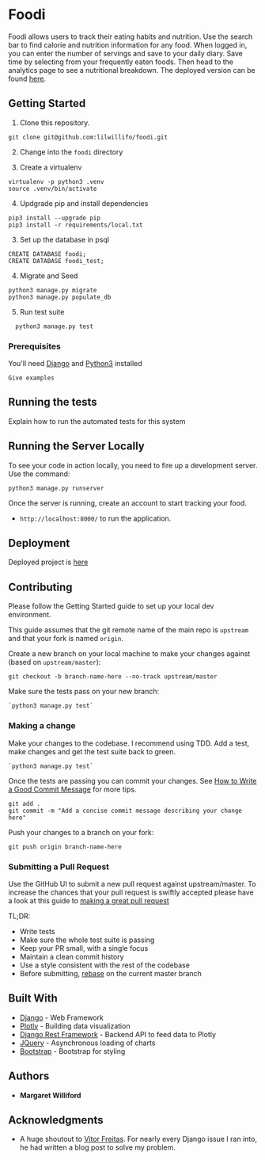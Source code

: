 # Foodi

Foodi allows users to track their eating habits and nutrition. Use the search bar to find calorie and nutrition information for any food. When logged in, you can enter the number of servings and save to your daily diary. Save time by selecting from your frequently eaten foods. Then head to the analytics page to see a nutritional breakdown. The deployed version can be found [here](https://foodi-tracker.herokuapp.com/).

## Getting Started

1. Clone this repository.

  ```shell
  git clone git@github.com:lilwillifo/foodi.git
  ```
2. Change into the `foodi` directory

3. Create a virtualenv

  ```shell
  virtualenv -p python3 .venv
  source .venv/bin/activate
  ```
4. Updgrade pip and install dependencies
  ```shell
  pip3 install --upgrade pip
  pip3 install -r requirements/local.txt
  ```

3. Set up the database in psql

  ```shell
  CREATE DATABASE foodi;
  CREATE DATABASE foodi_test;
  ```

4. Migrate and Seed
  ```shell
  python3 manage.py migrate
  python3 manage.py populate_db
  ```

5. Run test suite

  ```shell
    python3 manage.py test
  ```

### Prerequisites

You'll need [Django](https://www.djangoproject.com/) and [Python3](https://www.python.org/downloads/) installed

```
Give examples
```

## Running the tests

Explain how to run the automated tests for this system

## Running the Server Locally

To see your code in action locally, you need to fire up a development server. Use the command:

```shell
python3 manage.py runserver
```

Once the server is running, create an account to start tracking your food.

* `http://localhost:8000/` to run the application.
## Deployment

Deployed project is [here](https://foodi-tracker.herokuapp.com/)

## Contributing

Please follow the Getting Started guide to set up your local dev environment.

This guide assumes that the git remote name of the main repo is `upstream` and that your fork is named `origin`.

Create a new branch on your local machine to make your changes against (based on `upstream/master`):

    git checkout -b branch-name-here --no-track upstream/master

Make sure the tests pass on your new branch:

    `python3 manage.py test`

### Making a change

Make your changes to the codebase. I recommend using TDD. Add a test, make changes and get the test suite back to green.

    `python3 manage.py test`

Once the tests are passing you can commit your changes. See [How to Write a Good Commit Message](https://chris.beams.io/posts/git-commit/) for more tips.

    git add .
    git commit -m "Add a concise commit message describing your change here"

Push your changes to a branch on your fork:

    git push origin branch-name-here
### Submitting a Pull Request

Use the GitHub UI to submit a new pull request against upstream/master. To increase the chances that your pull request is swiftly accepted please have a look at this guide to [making a great pull request](https://www.atlassian.com/blog/git/written-unwritten-guide-pull-requests)

TL;DR:
* Write tests
* Make sure the whole test suite is passing
* Keep your PR small, with a single focus
* Maintain a clean commit history
* Use a style consistent with the rest of the codebase
* Before submitting, [rebase](https://git-scm.com/book/en/v2/Git-Branching-Rebasing) on the current master branch
## Built With

* [Django](https://www.djangoproject.com/) - Web Framework
* [Plotly](https://plot.ly/feed/#/) - Building data visualization
* [Django Rest Framework](http://www.django-rest-framework.org/) - Backend API to feed data to Plotly
* [JQuery](https://jquery.com/) - Asynchronous loading of charts
* [Bootstrap](https://getbootstrap.com/) - Bootstrap for styling


## Authors

* **Margaret Williford**

## Acknowledgments

* A huge shoutout to [Vitor Freitas](https://simpleisbetterthancomplex.com/). For nearly every Django issue I ran into, he had written a blog post to solve my problem.
